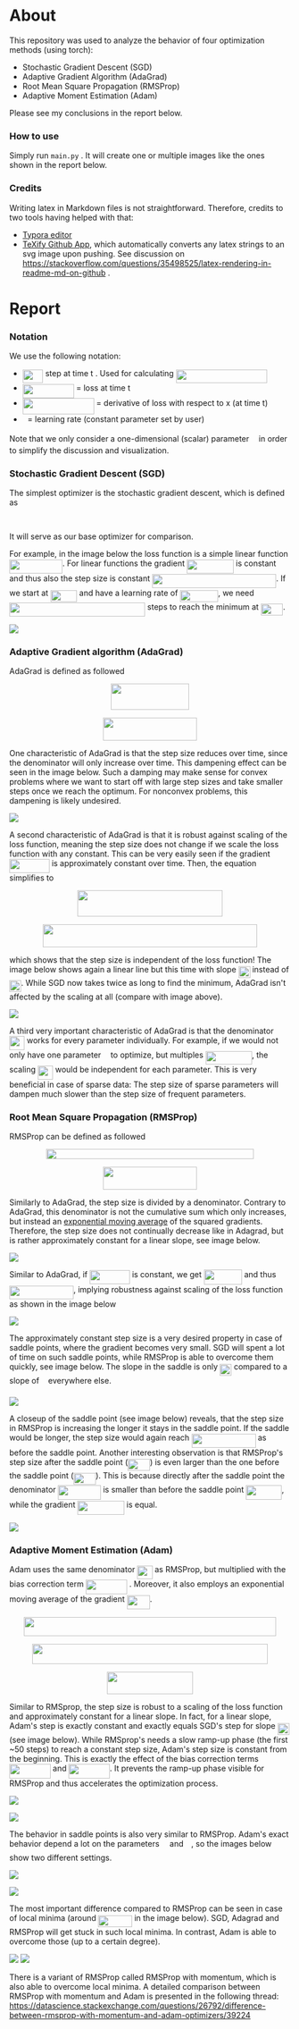# About

This repository was used to analyze the behavior of four optimization methods (using torch):

- Stochastic Gradient Descent (SGD)
- Adaptive Gradient Algorithm (AdaGrad)
- Root Mean Square Propagation (RMSProp)
- Adaptive Moment Estimation (Adam)

 Please see my conclusions in the report below.

### How to use

Simply run `main.py` . It will create one or multiple images like the ones shown in the report below.

### Credits

Writing latex in Markdown files is not straightforward. Therefore, credits to two tools having helped with that:

- [Typora editor](https://typora.io/)
-  [TeXify Github App](https://github.com/agurodriguez/github-texify), which automatically converts any latex strings to an svg image upon pushing. See discussion on https://stackoverflow.com/questions/35498525/latex-rendering-in-readme-md-on-github .

# Report

### Notation

We use the following notation:

- <img src="/tex/522d9eee051f72691e9dd601988e959a.svg?invert_in_darkmode&sanitize=true" align=middle width=36.67248254999999pt height=24.65753399999998pt/> step at time t . Used for calculating <img src="/tex/e953c317c9e4c096fce632f66b907260.svg?invert_in_darkmode&sanitize=true" align=middle width=163.22474189999997pt height=24.65753399999998pt/>
- <img src="/tex/919b392e61f6c85f85f4153dbb8fe0eb.svg?invert_in_darkmode&sanitize=true" align=middle width=91.99780259999999pt height=24.65753399999998pt/> = loss at time t
- <img src="/tex/760ac90a492433dbd5fa6bb5fb63fa96.svg?invert_in_darkmode&sanitize=true" align=middle width=128.12852909999998pt height=28.92634470000001pt/> = derivative of loss with respect to x (at time t)
- <img src="/tex/1d0496971a2775f4887d1df25cea4f7e.svg?invert_in_darkmode&sanitize=true" align=middle width=8.751954749999989pt height=14.15524440000002pt/>= learning rate (constant parameter set by user)

Note that we only consider a one-dimensional (scalar) parameter <img src="/tex/332cc365a4987aacce0ead01b8bdcc0b.svg?invert_in_darkmode&sanitize=true" align=middle width=9.39498779999999pt height=14.15524440000002pt/> in order to simplify the discussion and visualization.

### Stochastic Gradient Descent (SGD)

The simplest optimizer is the stochastic gradient descent, which is defined as 
<p align="center"><img src="/tex/9b835cf2d0646a6794b3334ff9853c73.svg?invert_in_darkmode&sanitize=true" align=middle width=121.0808115pt height=16.438356pt/></p>

It will serve as our base optimizer for comparison.

For example, in the image below the loss function is a simple linear function <img src="/tex/44e34acb152c1085141bfc4afaea3d53.svg?invert_in_darkmode&sanitize=true" align=middle width=95.25099539999998pt height=24.65753399999998pt/>. For linear functions the gradient <img src="/tex/ae681df1cbc3317474808d07b97e05fd.svg?invert_in_darkmode&sanitize=true" align=middle width=83.87560169999998pt height=24.65753399999998pt/> is constant and thus also the step size is constant <img src="/tex/f6016f316e56a652d4e0ec73ebbe5800.svg?invert_in_darkmode&sanitize=true" align=middle width=222.14592509999997pt height=24.65753399999998pt/>.  If we start at <img src="/tex/50ef356199ecf9cd0b56dc55b19928ac.svg?invert_in_darkmode&sanitize=true" align=middle width=47.75103794999999pt height=21.18721440000001pt/> and have a learning rate  of <img src="/tex/7f5b4041dfca1dd8c3ae7a46b8da919b.svg?invert_in_darkmode&sanitize=true" align=middle width=68.11262864999998pt height=21.18721440000001pt/>, we need <img src="/tex/e927d6028c42fa0f68f33b29edf5ca36.svg?invert_in_darkmode&sanitize=true" align=middle width=243.4342053pt height=24.65753399999998pt/> steps to reach the minimum at  <img src="/tex/8436d02a042a1eec745015a5801fc1a0.svg?invert_in_darkmode&sanitize=true" align=middle width=39.53182859999999pt height=21.18721440000001pt/>.

![](output/sgd_slope1.png)



### Adaptive Gradient algorithm (AdaGrad)

AdaGrad is defined as followed
<p align="center"><img src="/tex/e10b996a5a2485bbdb708f6fc5274fea.svg?invert_in_darkmode&sanitize=true" align=middle width=139.37474595pt height=47.159971649999996pt/></p>

<p align="center"><img src="/tex/80da70041800690adad0c4fc262250f0.svg?invert_in_darkmode&sanitize=true" align=middle width=168.74371635pt height=40.289634pt/></p>

One characteristic of AdaGrad is that the step size reduces over time, since the denominator will only increase over time. This dampening effect can be seen in the image below. Such a damping may make sense for convex problems where we want to start off with large step sizes and take smaller steps once we reach the optimum. For nonconvex problems, this dampening is likely undesired.

![](output/adagrad_slope1.png)



A second characteristic of AdaGrad is that it is robust against scaling of the loss function, meaning the step size does not change if we scale the loss function with any constant. This can be very easily seen if the gradient  <img src="/tex/69f2628ce4607679bd5bae562f575c1a.svg?invert_in_darkmode&sanitize=true" align=middle width=71.94632775pt height=24.65753399999998pt/> is approximately constant over time. Then, the equation simplifies to 
<p align="center"><img src="/tex/b407df9e8fa233804afd085ce78e21db.svg?invert_in_darkmode&sanitize=true" align=middle width=260.69346929999995pt height=47.159971649999996pt/></p>

<p align="center"><img src="/tex/8fa3b4e6b28dc16a9317e431924e275c.svg?invert_in_darkmode&sanitize=true" align=middle width=383.623515pt height=40.289634pt/></p>

which shows that the step size is independent of the loss function! The image below shows again a linear line but this time with slope <img src="/tex/cde2d598001a947a6afd044a43d15629.svg?invert_in_darkmode&sanitize=true" align=middle width=21.00464354999999pt height=21.18721440000001pt/> instead of <img src="/tex/f58ed17486d1735419372f2b7d091779.svg?invert_in_darkmode&sanitize=true" align=middle width=21.00464354999999pt height=21.18721440000001pt/>.  While SGD now takes twice as long to find the minimum, AdaGrad isn't affected by the scaling at all (compare with image above).

![](output/adagrad_slope0.5.png)

A third very important characteristic of AdaGrad is that the denominator <img src="/tex/54805a5029573dca787fb13c27b5b2b3.svg?invert_in_darkmode&sanitize=true" align=middle width=27.27937244999999pt height=24.65753399999998pt/> works for every parameter individually. For example, if we would not only have one parameter <img src="/tex/332cc365a4987aacce0ead01b8bdcc0b.svg?invert_in_darkmode&sanitize=true" align=middle width=9.39498779999999pt height=14.15524440000002pt/> to optimize, but multiples <img src="/tex/34a0b8814bd036f61899e152ec0ba39c.svg?invert_in_darkmode&sanitize=true" align=middle width=83.1990489pt height=24.65753399999998pt/>, the scaling <img src="/tex/54805a5029573dca787fb13c27b5b2b3.svg?invert_in_darkmode&sanitize=true" align=middle width=27.27937244999999pt height=24.65753399999998pt/> would be independent for each parameter. This is very beneficial in case of sparse data: The step size of sparse parameters will dampen much slower than the step size of frequent parameters.



### Root Mean Square Propagation (RMSProp)

RMSProp can be defined as followed
<p align="center"><img src="/tex/db669180b8af608025c6131d91b90af8.svg?invert_in_darkmode&sanitize=true" align=middle width=371.14521675pt height=18.312383099999998pt/></p>

<p align="center"><img src="/tex/9538cbb7341e3f77f58d01985ad7da4a.svg?invert_in_darkmode&sanitize=true" align=middle width=168.74371635pt height=40.289634pt/></p>

Similarly to AdaGrad, the step size is divided by a denominator. Contrary to AdaGrad, this denominator is not the cumulative sum which only increases, but instead an [exponential moving average](https://en.wikipedia.org/wiki/Moving_average#Exponential_moving_average) of the squared gradients. Therefore, the step size does not continually decrease like in Adagrad, but is rather approximately constant for a linear slope, see image below.

![](output/rmsprop_slope1.png)

Similar to AdaGrad, if <img src="/tex/c22e00a455dcc06993996e3de60315ec.svg?invert_in_darkmode&sanitize=true" align=middle width=71.94632775pt height=24.65753399999998pt/> is constant, we get  <img src="/tex/d9f4d1b9bc265b74b1f16fbfe5092df5.svg?invert_in_darkmode&sanitize=true" align=middle width=68.47788254999999pt height=26.76175259999998pt/> and thus  <img src="/tex/aa9e2cf1f4a5401f5bdb1a517d710939.svg?invert_in_darkmode&sanitize=true" align=middle width=114.93268709999998pt height=24.65753399999998pt/>, implying robustness against scaling of the loss function as shown in the image below

![](output/rmsprop_slope0.5.png)

The approximately constant step size is a very desired property in case of saddle points, where the gradient becomes very small. SGD will spent a lot of time on such saddle points, while RMSProp is able to overcome them quickly, see image below. The slope in the saddle is only <img src="/tex/22f2e6fc19e491418d1ec4ee1ef94335.svg?invert_in_darkmode&sanitize=true" align=middle width=21.00464354999999pt height=21.18721440000001pt/> compared to a slope of <img src="/tex/034d0a6be0424bffe9a6e7ac9236c0f5.svg?invert_in_darkmode&sanitize=true" align=middle width=8.219209349999991pt height=21.18721440000001pt/> everywhere else.

![](output/rmsprop_saddle.png)

A closeup of the saddle point (see image below) reveals, that the step size in RMSProp is increasing the longer it stays in the saddle point. If the saddle would be longer, the step size would again reach  <img src="/tex/aa9e2cf1f4a5401f5bdb1a517d710939.svg?invert_in_darkmode&sanitize=true" align=middle width=114.93268709999998pt height=24.65753399999998pt/> as before the saddle point. Another interesting observation is that RMSProp's step size after the saddle point (<img src="/tex/7c6bafee8734ba81b31bf84581a54c2a.svg?invert_in_darkmode&sanitize=true" align=middle width=39.53182859999999pt height=21.18721440000001pt/>) is even larger than the one before the saddle point (<img src="/tex/23b3b0ec63a01da549a788b337723080.svg?invert_in_darkmode&sanitize=true" align=middle width=39.53182859999999pt height=21.18721440000001pt/>). This is because directly after the saddle point the denominator <img src="/tex/03e3f2d2f5e8050de6710346b77456d9.svg?invert_in_darkmode&sanitize=true" align=middle width=76.75419344999999pt height=26.76175259999998pt/> is smaller than before the saddle point <img src="/tex/60a7f5b198d3894fddf998590a39603b.svg?invert_in_darkmode&sanitize=true" align=middle width=63.96875924999999pt height=26.76175259999998pt/>, while the gradient <img src="/tex/ae681df1cbc3317474808d07b97e05fd.svg?invert_in_darkmode&sanitize=true" align=middle width=83.87560169999998pt height=24.65753399999998pt/> is equal.

![](output/rmsprop_saddle_detail.png)



### Adaptive Moment Estimation (Adam)

Adam uses the same denominator <img src="/tex/54805a5029573dca787fb13c27b5b2b3.svg?invert_in_darkmode&sanitize=true" align=middle width=27.27937244999999pt height=24.65753399999998pt/> as RMSProp, but multiplied with the bias correction term <img src="/tex/8e4f6c1a8bd9a189db9af235bf9c0c2c.svg?invert_in_darkmode&sanitize=true" align=middle width=73.89843945pt height=26.085962100000025pt/> . Moreover, it also employs an exponential moving average of the gradient <img src="/tex/7b962d58a293d91a4f9619e9c97ca4f2.svg?invert_in_darkmode&sanitize=true" align=middle width=40.95332834999999pt height=24.65753399999998pt/>. 
<p align="center"><img src="/tex/a00f235177416a9bc043067ca9a7fec3.svg?invert_in_darkmode&sanitize=true" align=middle width=452.64129899999995pt height=34.3600389pt/></p>

<p align="center"><img src="/tex/d5d55977f01463ad7d15a294a1623ef4.svg?invert_in_darkmode&sanitize=true" align=middle width=421.45019235pt height=36.1865163pt/></p>

<p align="center"><img src="/tex/8714a1b21e3e82173ae1e5595e4a8117.svg?invert_in_darkmode&sanitize=true" align=middle width=154.9422765pt height=40.289634pt/></p>

Similar to RMSprop, the step size is robust to a scaling of the loss function and approximately constant for a  linear slope. In fact, for a linear slope, Adam's step is exactly constant and exactly equals SGD's step for slope <img src="/tex/f58ed17486d1735419372f2b7d091779.svg?invert_in_darkmode&sanitize=true" align=middle width=21.00464354999999pt height=21.18721440000001pt/> (see image below). While RMSprop's needs a slow ramp-up phase (the first ~50 steps) to reach a constant step size, Adam's step size is constant from the beginning. This is exactly the effect of the bias correction terms <img src="/tex/8e4f6c1a8bd9a189db9af235bf9c0c2c.svg?invert_in_darkmode&sanitize=true" align=middle width=73.89843945pt height=26.085962100000025pt/> and <img src="/tex/4cab8f6a451bbd79a085f44f77df7773.svg?invert_in_darkmode&sanitize=true" align=middle width=73.48747394999998pt height=26.085962100000025pt/>. It prevents the ramp-up phase visible for RMSProp and thus accelerates the optimization process.

![](output/adam_slope1.png)

![](output/adam_slope0.5.png)

The behavior in saddle points is also very similar to RMSProp. Adam's exact behavior depend a lot on the parameters <img src="/tex/c745b9b57c145ec5577b82542b2df546.svg?invert_in_darkmode&sanitize=true" align=middle width=10.57650494999999pt height=14.15524440000002pt/> and <img src="/tex/8217ed3c32a785f0b5aad4055f432ad8.svg?invert_in_darkmode&sanitize=true" align=middle width=10.16555099999999pt height=22.831056599999986pt/>, so the images below show two different settings.

![](output/adam_saddle1.png)

![](output/adam_saddle2.png)

The most important difference compared to RMSProp can be seen in case of local minima (around <img src="/tex/0ffb354950f1569809a33e580fc56385.svg?invert_in_darkmode&sanitize=true" align=middle width=60.53647049999998pt height=21.18721440000001pt/> in the image below). SGD, Adagrad and RMSProp will get stuck in such local minima. In contrast, Adam is able to overcome those (up to a certain degree). 

![](output/adam_spike.png)
![](output/adam_spike_detail.png)

There is a variant of RMSProp called RMSProp with momentum, which is also able to overcome local minima. A detailed comparison between RMSProp with momentum and Adam is presented in the following thread: https://datascience.stackexchange.com/questions/26792/difference-between-rmsprop-with-momentum-and-adam-optimizers/39224

